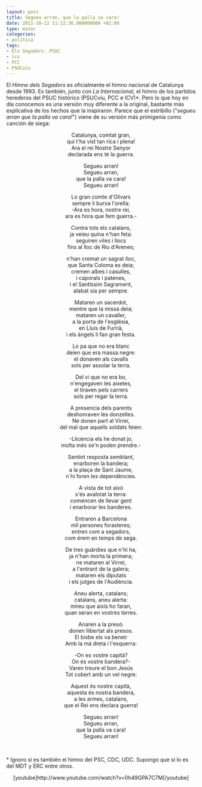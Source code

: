 ```yaml
---
layout: post
title: Segueu arran, que la palla va cara!
date: 2011-10-12 11:12:36.000000000 +02:00
type: minor
categories:
- política
tags:
- Els Segadors. PSUC
- icv
- PCC
- PSUCviu
---
```

<p>El <em>Himne dels Segadors </em>es oficialmente el himno nacional de Catalunya desde 1993. 
Es también, junto con <em>La Internacional</em>, el himno de los partidos
herederos del PSUC histórico (PSUCviu, PCC e ICV)*. Pero lo que hoy en día 
conocemos es una versión muy diferente a la original, bastante más explicativa 
de los hechos que la inspiraron. Parece que el estribillo ("<em>segueu arran que la palla va cara!</em>") 
viene de su versión más primigenia como canción de siega:</p>

<p style="text-align: center;">Catalunya, comtat gran,<br />
qui t'ha vist tan rica i plena!<br />
Ara el rei Nostre Senyor<br />
declarada ens té la guerra.</p>
<p style="text-align: center;">Segueu arran!<br />
Segueu arran,<br />
que la palla va cara!<br />
Segueu arran!</p>
<p style="text-align: center;">Lo gran comte d'Olivars<br />
sempre li burxa l'orella:<br />
-Ara es hora, nostre rei,<br />
ara es hora que fem guerra.-</p>
<p style="text-align: center;">Contra tots els catalans,<br />
ja veieu quina n'han feta:<br />
seguiren viles i llocs<br />
fins al lloc de Riu d'Arenes;</p>
<p style="text-align: center;">n'han cremat un sagrat lloc,<br />
que Santa Coloma es deia;<br />
cremen albes i casulles,<br />
i caporals i patenes,<br />
i el Santíssim Sagrament,<br />
alabat sia per sempre.</p>
<p style="text-align: center;">Mataren un sacerdot,<br />
mentre que la missa deia;<br />
mataren un cavaller,<br />
a la porta de l'església,<br />
en Lluís de Furrià,<br />
i els àngels li fan gran festa.</p>
<p style="text-align: center;">Lo pa que no era blanc<br />
deien que era massa negre:<br />
el donaven als cavalls<br />
sols per assolar la terra.</p>
<p style="text-align: center;">Del vi que no era bo,<br />
n'engegaven les aixetes,<br />
el tiraven pels carrers<br />
sols per regar la terra.</p>
<p style="text-align: center;">A presencia dels parents<br />
deshonraven les donzelles.<br />
Ne donen part al Virrei,<br />
del mal que aquells soldats feien:</p>
<p style="text-align: center;">-Llicència els he donat jo,<br />
molta més se'n poden prendre.-</p>
<p style="text-align: center;">Sentint resposta semblant,<br />
enarboren la bandera;<br />
a la plaça de Sant Jaume,<br />
n´hi foren les dependències.</p>
<p style="text-align: center;">A vista de tot això<br />
s'és avalotat la terra:<br />
comencen de llevar gent<br />
i enarborar les banderes.</p>
<p style="text-align: center;">Entraren a Barcelona<br />
mil persones forasteres;<br />
entren com a segadors,<br />
com érem en temps de sega.</p>
<p style="text-align: center;">De tres guàrdies que n'hi ha,<br />
ja n'han morta la primera;<br />
ne mataren al Virrei,<br />
a l'entrant de la galera;<br />
mataren els diputats<br />
i els jutges de l'Audiència.</p>
<p style="text-align: center;">Aneu alerta, catalans;<br />
catalans, aneu alerta:<br />
mireu que aixís ho faran,<br />
quan seran en vostres terres.</p>
<p style="text-align: center;">Anaren a la presó:<br />
donen llibertat als presos.<br />
El bisbe els va beneir<br />
Amb la mà dreta i l'esquerra:</p>
<p style="text-align: center;">-On es vostre capità?<br />
On és vostre bandera?-<br />
Varen treure el bon Jesús<br />
Tot cobert amb un vel negre:</p>
<p style="text-align: center;">Aquest és nostre capità,<br />
aquesta és nostra bandera,<br />
a les armes, catalans,<br />
que el Rei ens declara guerra!</p>
<p style="text-align: center;">Segueu arran!<br />
Segueu arran,<br />
que la palla va cara!<br />
Segueu arran!</p>
<p style="text-align: center;">&nbsp;</p>
<p>* Ignoro si es también el himno del PSC, CDC, UDC. Supongo que sí lo es del MDT y ERC entre otros.</p>
<p style="text-align: center;">[youtube]http://www.youtube.com/watch?v=0h49GPA7C7M[/youtube]</p>
